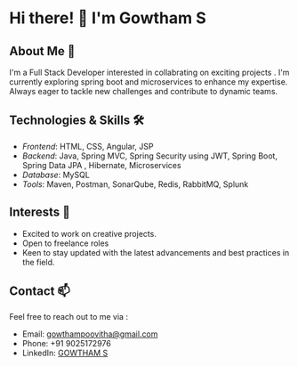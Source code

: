 # Hi there! 👋 I'm Gowtham S

## About Me 🌟

I'm a Full Stack Developer interested in collabrating on exciting projects . I'm currently exploring spring boot and microservices to enhance my expertise. Always eager to tackle new challenges and contribute to dynamic teams.

## Technologies & Skills 🛠

- *Frontend*: HTML, CSS, Angular, JSP
- *Backend*: Java, Spring MVC, Spring Security using JWT, Spring Boot, Spring Data JPA , Hibernate, Microservices
- *Database*: MySQL
- *Tools*: Maven, Postman, SonarQube, Redis, RabbitMQ, Splunk

## Interests 🤝

- Excited to work on creative projects.
- Open to freelance roles
- Keen to stay updated with the latest advancements and best practices in the field.

## Contact 📫

Feel free to reach out to me via :
- Email: gowthampoovitha@gmail.com
- Phone: +91 9025172976
- LinkedIn: [GOWTHAM S](https://www.linkedin.com/in/gowtham555/)
